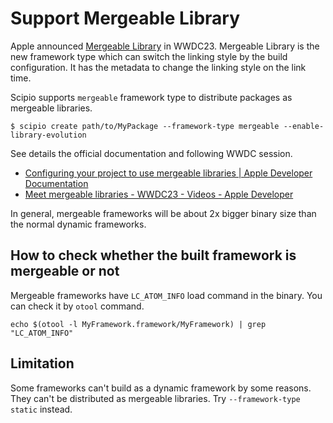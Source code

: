 # Support Mergeable Library

Apple announced [Mergeable Library](https://developer.apple.com/documentation/xcode/configuring-your-project-to-use-mergeable-libraries) in WWDC23. Mergeable Library is the new framework type which can switch the linking style by the build configuration. It has the metadata to change the linking style on the link time.

Scipio supports `mergeable` framework type to distribute packages as mergeable libraries.

```shell
$ scipio create path/to/MyPackage --framework-type mergeable --enable-library-evolution
```

See details the official documentation and following WWDC session.

- [Configuring your project to use mergeable libraries | Apple Developer Documentation](https://developer.apple.com/documentation/xcode/configuring-your-project-to-use-mergeable-libraries)
- [Meet mergeable libraries - WWDC23 - Videos - Apple Developer](https://developer.apple.com/videos/play/wwdc2023/10268/)

In general, mergeable frameworks will be about 2x bigger binary size than the normal dynamic frameworks.

## How to check whether the built framework is mergeable or not

Mergeable frameworks have `LC_ATOM_INFO` load command in the binary. You can check it by `otool` command.

```shell
echo $(otool -l MyFramework.framework/MyFramework) | grep "LC_ATOM_INFO"
```

## Limitation

Some frameworks can't build as a dynamic framework by some reasons. They can't be distributed as mergeable libraries. Try `--framework-type static` instead.

